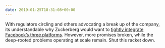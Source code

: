 ```yaml
---
date: 2019-01-25T18:31:08+00:00
---
```


With regulators circling and others advocating a break up of the company, its understandable why Zuckerberg would want to [tightly integrate Facebook’s three platforms](https://www.bbc.co.uk/news/technology-47001460). However, more promises broken, while the deep-rooted problems operating at scale remain. Shut this racket down.
